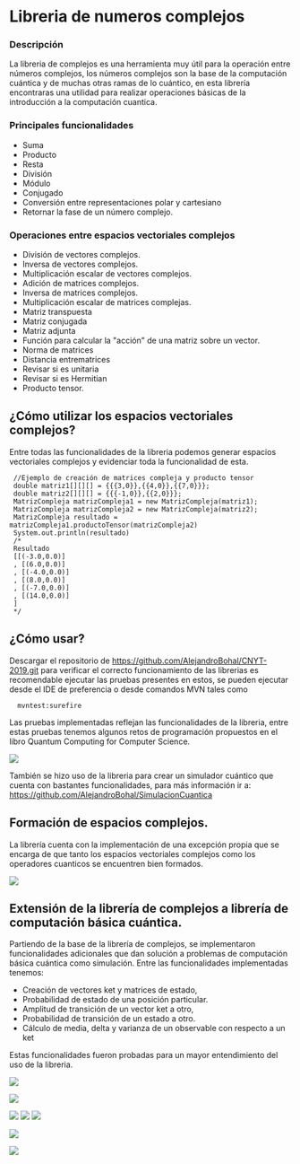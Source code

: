 # Libreria de numeros complejos 

### Descripción 
La libreria de complejos es una herramienta muy útil para la operación entre números complejos, los números complejos son la base de la computación cuántica y de muchas otras ramas de lo cuántico, en esta librería encontraras una utilidad para realizar operaciones básicas de la introducción a la computación cuantica.

### Principales funcionalidades
- Suma
- Producto
- Resta
- División
- Módulo
- Conjugado
- Conversión entre representaciones polar y cartesiano
- Retornar la fase de un número complejo.

### Operaciones entre espacios vectoriales complejos
- División de vectores complejos.
- Inversa de vectores complejos.
- Multiplicación escalar de vectores complejos.
- Adición de matrices complejos.
- Inversa de matrices complejos.
- Multiplicación escalar de matrices complejas.
- Matriz transpuesta
- Matriz conjugada
- Matriz adjunta
- Función para calcular la "acción" de una matriz sobre un vector.
- Norma de matrices
- Distancia entrematrices
- Revisar si es unitaria
- Revisar si es Hermitian
- Producto tensor.

## ¿Cómo utilizar los espacios vectoriales complejos?

Entre todas las funcionalidades de la libreria podemos generar espacios vectoriales complejos y evidenciar toda la funcionalidad de esta.

     //Ejemplo de creación de matrices compleja y producto tensor
     double matriz1[][][] = {{{3,0}},{{4,0}},{{7,0}}};
     double matriz2[][][] = {{{-1,0}},{{2,0}}};
     MatrizCompleja matrizCompleja1 = new MatrizCompleja(matriz1);
     MatrizCompleja matrizCompleja2 = new MatrizCompleja(matriz2);
     MatrizCompleja resultado = matrizCompleja1.productoTensor(matrizCompleja2)
     System.out.println(resultado)
     /*
     Resultado
     [[(-3.0,0.0)]
     , [(6.0,0.0)]
     , [(-4.0,0.0)]
     , [(8.0,0.0)]
     , [(-7.0,0.0)]
     , [(14.0,0.0)]
     ]
     */
     
## ¿Cómo usar?

Descargar el repositorio de 
https://github.com/AlejandroBohal/CNYT-2019.git
para verificar el correcto funcionamiento de las librerias es recomendable ejecutar las pruebas presentes en estos, se pueden ejecutar desde el IDE de preferencia o desde comandos MVN tales como
      
      mvntest:surefire
Las pruebas implementadas reflejan las funcionalidades de la libreria, entre estas pruebas tenemos algunos retos de programación propuestos en el libro Quantum Computing for Computer Science.

![](https://raw.githubusercontent.com/AlejandroBohal/CNYT-2020/master/fotosPruebas/pruebas.png)

También se hizo uso de la libreria para crear un simulador cuántico que cuenta con bastantes funcionalidades, para más información ir a:
https://github.com/AlejandroBohal/SimulacionCuantica
## Formación de espacios complejos.
La librería cuenta con la implementación de una excepción propia que se encarga de que tanto los espacios vectoriales complejos como los operadores cuanticos se encuentren bien formados.

![](https://raw.githubusercontent.com/AlejandroBohal/CNYT-2020/master/fotosPruebas/excepciones1.png)

## Extensión de la librería de complejos a librería de computación básica cuántica.

Partiendo de la base de la librería de complejos, se implementaron funcionalidades adicionales que dan solución a problemas de computación básica cuántica como simulación. Entre las funcionalidades implementadas tenemos:
- Creación de vectores ket y matrices de estado,
- Probabilidad de estado de una posición particular.
- Amplitud de transición de un vector ket a otro,
- Probabilidad de transición de un estado a otro.
- Cálculo de media, delta y varianza de un observable con respecto a un ket

Estas funcionalidades fueron probadas para un mayor entendimiento del uso de la libreria.

![](https://raw.githubusercontent.com/AlejandroBohal/CNYT-2020/master/fotosPruebas/prueba4.png)

![](https://raw.githubusercontent.com/AlejandroBohal/CNYT-2020/master/fotosPruebas/prueba5.png)

![](https://raw.githubusercontent.com/AlejandroBohal/CNYT-2020/master/fotosPruebas/prueba6.png)
![](https://raw.githubusercontent.com/AlejandroBohal/CNYT-2020/master/fotosPruebas/prueba7.png)
![](https://raw.githubusercontent.com/AlejandroBohal/CNYT-2020/master/fotosPruebas/prueba8.png)

![](https://raw.githubusercontent.com/AlejandroBohal/CNYT-2020/master/fotosPruebas/prueba9.png)

![](https://raw.githubusercontent.com/AlejandroBohal/CNYT-2020/master/fotosPruebas/prueba11.png)



